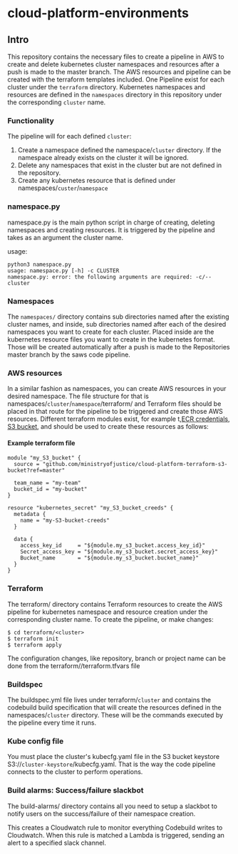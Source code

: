 # cloud-platform-environments

## Intro
This repository contains the necessary files to create a pipeline in AWS to create and delete kubernetes cluster namespaces and resources after a push is made to the master branch. The AWS resources and pipeline can be created with the terraform templates included. One Pipeline exist for each cluster under the `terraform` directory. Kubernetes namespaces and resources are defined in the `namespaces` directory in this repository under the corresponding `cluster` name.

### Functionality
The pipeline will for each defined `cluster`:

1) Create a namespace defined the namespace/`cluster` directory. If the namespace already exists on the cluster it will be ignored.
2) Delete any namespaces that exist in the cluster but are not defined in the repository.
3) Create any kubernetes resource that is defined under namespaces/`custer`/`namespace`

### namespace.py
namespace.py is the main python script in charge of creating, deleting namespaces and creating resources. It is triggered by the pipeline and takes as an argument the cluster name.

usage:

```
python3 namespace.py
usage: namespace.py [-h] -c CLUSTER
namespace.py: error: the following arguments are required: -c/--cluster
```

### Namespaces
The `namespaces/` directory contains sub directories named after the existing cluster names, and inside, sub directories named after each of the desired namespaces you want to create for each cluster. Placed inside are the kubernetes resource files you want to create in the kubernetes format. Those will be created automatically after a push is made to the Repositories master branch by the saws code pipeline.

### AWS resources
In a similar fashion as namespaces, you can create AWS resources in your desired namespace. The file structure for that is namespaces/`cluster`/`namespace`/terraform/ and Terraform files should be placed in that route for the pipeline to be triggered and create those AWS resources. Different terraform modules exist, for example t,[ECR credentials](https://github.com/ministryofjustice/cloud-platform-terraform-ecr-credentials), [S3 bucket](https://github.com/ministryofjustice/cloud-platform-terraform-s3-bucket), and should be used to create these resources as follows:

#### Example terraform file

```
module "my_S3_bucket" {
  source = "github.com/ministryofjustice/cloud-platform-terraform-s3-bucket?ref=master"

  team_name = "my-team"
  bucket_id = "my-bucket"
}

resource "kubernetes_secret" "my_S3_bucket_creeds" {
  metadata {
    name = "my-S3-bucket-creeds"
  }

  data {
    access_key_id     = "${module.my_s3_bucket.access_key_id}"
    Secret_access_key = "${module.my_s3_bucket.secret_access_key}"
    Bucket_name       = "${module.my_s3_bucket.bucket_name}"
  }
}
```

### Terraform
The terraform/ directory contains Terraform resources to create the AWS pipeline for kubernetes namespace and resource creation under the corresponding cluster name. To create the pipeline, or make changes:

```
$ cd terraform/<cluster>
$ terraform init
$ terraform apply
```

The configuration changes, like repository, branch or project name can be done from the terraform/<cluster>/terraform.tfvars file

### Buildspec
The buildspec.yml file lives under terraform/`cluster` and contains the codebuild build specification that will create the resources defined in the namespaces/`cluster` directory. These will be the commands executed by the pipeline every time it runs.

### Kube config file
You must place the cluster's kubecfg.yaml file in the S3 bucket keystore S3://`cluster-keystore`/kubecfg.yaml. That is the way the code pipeline connects to the cluster to perform operations.

### Build alarms: Success/failure slackbot
The build-alarms/ directory contains all you need to setup a slackbot to notify users on the success/failure of their namespace creation.

This creates a Cloudwatch rule to monitor everything Codebuild writes to Cloudwatch. When this rule is matched a Lambda is triggered, sending an alert to a specified slack channel.
